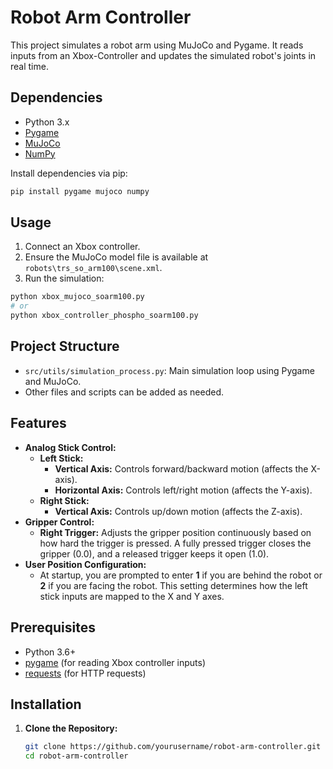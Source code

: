 <!-- Project title -->
# Robot Arm Controller

<!-- Project description -->
This project simulates a robot arm using MuJoCo and Pygame. It reads inputs from an Xbox-Controller and updates the simulated robot's joints in real time.

<!-- Dependencies section: lists required libraries and installation command -->
## Dependencies

- Python 3.x
- [Pygame](https://www.pygame.org)
- [MuJoCo](https://mujoco.org)
- [NumPy](https://numpy.org)

Install dependencies via pip:
```bash
pip install pygame mujoco numpy
```

<!-- Usage section: provides instructions with alternative commands -->
## Usage

1. Connect an Xbox controller.
2. Ensure the MuJoCo model file is available at `robots\trs_so_arm100\scene.xml`.
3. Run the simulation:
```bash
python xbox_mujoco_soarm100.py
# or
python xbox_controller_phospho_soarm100.py
```

<!-- Project structure overview -->
## Project Structure

- `src/utils/simulation_process.py`: Main simulation loop using Pygame and MuJoCo.
- Other files and scripts can be added as needed.

<!-- Features section: describes control schemes and configuration -->
## Features

- **Analog Stick Control:**  
  - **Left Stick:**  
    - **Vertical Axis:** Controls forward/backward motion (affects the X-axis).
    - **Horizontal Axis:** Controls left/right motion (affects the Y-axis).
  - **Right Stick:**  
    - **Vertical Axis:** Controls up/down motion (affects the Z-axis).
- **Gripper Control:**  
  - **Right Trigger:** Adjusts the gripper position continuously based on how hard the trigger is pressed. A fully pressed trigger closes the gripper (0.0), and a released trigger keeps it open (1.0).
- **User Position Configuration:**  
  - At startup, you are prompted to enter **1** if you are behind the robot or **2** if you are facing the robot. This setting determines how the left stick inputs are mapped to the X and Y axes.

<!-- Prerequisites section -->
## Prerequisites

- Python 3.6+
- [pygame](https://www.pygame.org/) (for reading Xbox controller inputs)
- [requests](https://docs.python-requests.org/) (for HTTP requests)

<!-- Installation instructions -->
## Installation

1. **Clone the Repository:**

   ```bash
   git clone https://github.com/yourusername/robot-arm-controller.git
   cd robot-arm-controller
   ```
